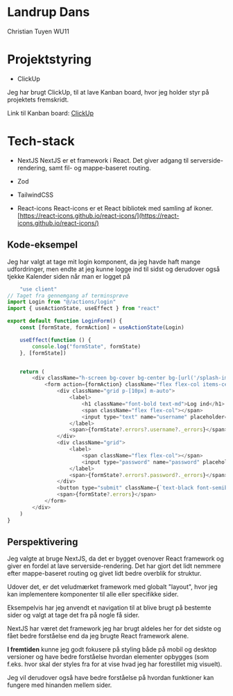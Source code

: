 # Landrup Dans

Christian Tuyen
WU11

# Projektstyring
* ClickUp

Jeg har brugt ClickUp, til at lave Kanban board, hvor jeg holder styr på projektets fremskridt.

Link til Kanban board: [ClickUp](https://sharing.clickup.com/9015153140/b/h/4-90152965087-2/4fb77f1f81e2068)

# Tech-stack

* NextJS
NextJS er et framework i React. Det giver adgang til serverside-rendering, samt fil- og mappe-baseret routing. 
* Zod
* TailwindCSS
 

* React-icons
React-icons er et React bibliotek med samling af ikoner.
[https://react-icons.github.io/react-icons/](https://react-icons.github.io/react-icons/)

## Kode-eksempel

Jeg har valgt at tage mit login komponent, da jeg havde haft mange udfordringer, men endte at jeg kunne logge ind til sidst og derudover også tjekke Kalender siden når man er logget på

```javascript
    "use client"
// Taget fra gennemgang af terminsprøve
import Login from "@/actions/login"
import { useActionState, useEffect } from "react"

export default function LoginForm() {
    const [formState, formAction] = useActionState(Login)

    useEffect(function () {
        console.log("formState", formState)
    }, [formState])


    return (
        <div className="h-screen bg-cover bg-center bg-[url('/splash-image.jpg')]">
            <form action={formAction} className="flex flex-col items-center h-screen">
                <div className="grid p-[10px] m-auto">
                    <label>
                        <h1 className="font-bold text-md">Log ind</h1>
                        <span className="flex flex-col"></span>
                        <input type="text" name="username" placeholder="brugernavn" className="w-[100%] h-12 p-2 text-base" />
                    </label>
                    <span>{formState?.errors?.username?._errors}</span>
                </div>
                <div className="grid">
                    <label>
                        <span className="flex flex-col"></span>
                        <input type="password" name="password" placeholder="password" className="w-[100%] h-12 p-2 text-base" />
                    </label>
                    <span>{formState?.errors?.password?._errors}</span>
                </div>
                <button type="submit" className={`text-black font-semibold w-full px-4 py-2 bg-[#5E2E53] w-[40%] h-10 text-white rounded-md`}>Log ind</button>
                <span>{formState?.errors}</span>
            </form>
        </div>
    )
}
```

## Perspektivering
Jeg valgte at bruge NextJS, da det er bygget ovenover React framework og giver en fordel at lave serverside-rendering. Det har gjort det lidt nemmere efter mappe-baseret routing og givet lidt bedre overblik for struktur.

Udover det, er det veludmærket framework med globalt "layout", hvor jeg kan implementere komponenter til alle eller specifikke sider. 

Eksempelvis har jeg anvendt et navigation til at blive brugt på bestemte sider og valgt at tage det fra på nogle få sider.

NextJS har været det framework jeg har brugt aldeles her for det sidste og fået bedre forståelse end da jeg brugte React framework alene.

**I fremtiden** kunne jeg godt fokusere på styling både på mobil og desktop versioner og have bedre forståelse hvordan elementer opbygges (som f.eks. hvor skal der styles fra for at vise hvad jeg har forestillet mig visuelt).


Jeg vil derudover også have bedre forståelse på hvordan funktioner kan fungere med hinanden mellem sider. 